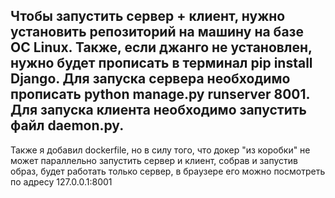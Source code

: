 Чтобы запустить сервер + клиент, нужно установить репозиторий на машину на базе ОС Linux. 
Также, если джанго не установлен, нужно будет прописать в терминал pip install Django. 
Для запуска сервера необходимо прописать python manage.py runserver 8001. 
Для запуска клиента необходимо запустить файл daemon.py.
----
Также я добавил dockerfile, но в силу того, что докер "из коробки" не может параллельно запустить сервер и клиент,
собрав и запустив образ, будет работать только сервер, в браузере его можно посмотреть по адресу 127.0.0.1:8001
